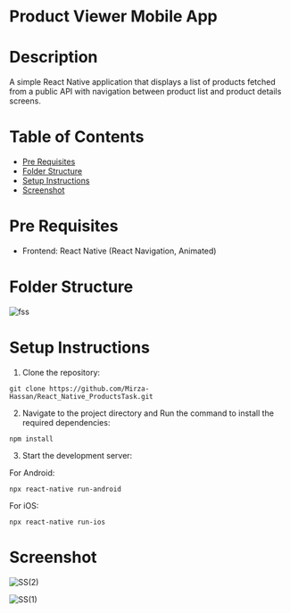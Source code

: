 # Product Viewer Mobile App

# Description
A simple React Native application that displays a list of products fetched from a public API with navigation between product list and product details screens.

# Table of Contents

- [Pre Requisites](#pre-requisites)
- [Folder Structure](#folder-structure)
- [Setup Instructions](#setup-instructions)
- [Screenshot](#screenshot)

# Pre Requisites

- Frontend: React Native (React Navigation, Animated) 

# Folder Structure
![fss](https://github.com/Mirza-Hassan/React_Native_ProductsTask/assets/17096257/59d4e73a-4491-424d-b102-8ddb721e211a)

# Setup Instructions

1. Clone the repository:
```
git clone https://github.com/Mirza-Hassan/React_Native_ProductsTask.git
```
2. Navigate to the project directory and Run the command to install the required dependencies:
```
npm install
```
3. Start the development server:

For Android:
```
npx react-native run-android
```
For iOS:
```
npx react-native run-ios
```

# Screenshot

![SS(2)](https://github.com/Mirza-Hassan/React_Native_ProductsTask/assets/17096257/af404718-ba94-4837-af7e-26b714bd81fc)

![SS(1)](https://github.com/Mirza-Hassan/React_Native_ProductsTask/assets/17096257/79b7c97d-7e6f-46e7-aa25-a2f100c13aea)
